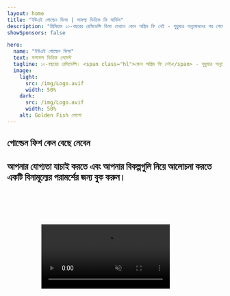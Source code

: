 ```yaml
---
layout: home
title: "ইউএই গোল্ডেন ভিসা | সাফল্য ভিত্তিক ফি সার্ভিস"
description: "প্রিমিয়াম ১০-বছরের রেসিডেন্সি ভিসা যেখানে কোন অগ্রিম ফি নেই - শুধুমাত্র অনুমোদনের পর পেমেন্ট। সম্পূর্ণ আবেদন ব্যবস্থাপনা ৯৮% সাফল্য হারের সাথে। বিনামূল্যে নবায়ন সেবা, শুধুমাত্র সরকারি ফি।"
showSponsors: false

hero:
  name: "ইউএই গোল্ডেন ভিসা"
  text: ফলাফল ভিত্তিক পেমেন্ট
  tagline: ১০-বছরের রেসিডেন্সি। <span class="hl">কোন অগ্রিম ফি নেই</span> - শুধুমাত্র অনুমোদনের পর পেমেন্ট। ৯৮% সাফল্য হার।
  image:
    light:
      src: /img/Logo.avif
      width: 50%
    dark:
      src: /img/Logo.avif
      width: 50%
    alt: Golden Fish লোগো
---
```


<FeatureCards :features="[
  {
    title: 'ইউএই গোল্ডেন ভিসার সুবিধাসমূহ',
    items: [
      '১০-বছরের বৈধতা যা যোগ্যতার শর্তাবলী বজায় রেখে নবায়নযোগ্য',
      '**প্রতি ৬ মাসে ইউএই-তে প্রবেশের প্রয়োজন নেই**',
      '১০০% ব্যবসার মালিকানা অনুমোদিত',
      'পরিবারের সদস্য এবং অসীম গৃহকর্মীদের স্পনসর করার সুযোগ',
      '২৫ বছর বয়স পর্যন্ত সন্তানদের স্পনসরশিপ',
      'পিতামাতার স্পনসরশিপ অন্তর্ভুক্ত',
      'কোন স্পনসর বা নিয়োগকর্তার প্রয়োজন নেই'
    ],
    linkText: 'Read More',
    link: '../../company-registration/golden-visa#key-benefits-of-the-uae-golden-visa',
    icon: {
      light: '/img/iStock-1785818081.avif',
      dark: '/img/iStock-1203821481.avif',
      alt: 'ভিসা সেবাসমূহ',
      width: '100%'
    }
  },
  {
    title: 'কিভাবে ইউএই গোল্ডেন ভিসা পাবেন',
    items: [
      'ইউএই প্রপার্টিতে AED ২M বিনিয়োগ',
      'ইউএই ইনভেস্টমেন্ট ফান্ডে AED ২M জমা',
      'AED ২M মূলধনের ব্যবসা',
      'বার্ষিক AED ২৫০K FTA অবদান',
      'দক্ষ পেশাজীবী',
      'প্রতিভাবান ব্যক্তিত্ব'
    ],
    linkText: 'Read More',
    link: '../../company-registration/golden-visa#uae-golden-visa-eligibility-and-requirements',
    icon: {
      light: '/img/iStock-1333000394.avif',
      dark: '/img/iStock-584576538.avif',
      alt: 'ভিসা সেবাসমূহ',
      width: '10%'
    }
  },
  {
    title: 'গোল্ডেন ভিসা প্রক্রিয়া',
    bullet: '✓',
    items: [
      'প্রাথমিক যোগ্যতা মূল্যায়ন',
      'ডকুমেন্ট প্রস্তুতি এবং যাচাইকরণ',
      'মেডিকেল পরীক্ষা এবং বায়োমেট্রিক্স',
      'আবেদন জমা এবং প্রক্রিয়াকরণ',
      'এমিরেটস আইডি এবং ভিসা ইস্যু',
      'পারিবারিক ভিসা স্পনসরশিপ (ঐচ্ছিক)'
    ],
    linkText: 'Read More',
    link: '../../company-registration/golden-visa#uae-golden-visa-application-process',
    icon: {
      light: '/img/ILONMASKID.webp',
      dark: '/img/ILONMASKID.webp',
      alt: 'ভিসা সেবাসমূহ',
      width: '100%'
    }
  }
]" />

## গোল্ডেন ফিশ কেন বেছে নেবেন

<BenefitsList :features="[
  {
    icon: '💰',
    title: 'সাফল্য-ভিত্তিক ফি',
    text: '**আপনার গোল্ডেন ভিসা অনুমোদিত না হওয়া পর্যন্ত কোন পেমেন্ট নেই।** কোন গোপন খরচ ছাড়াই সম্পূর্ণ স্বচ্ছতা।'
  },
  {
    icon: '📈',
    title: 'প্রমাণিত সাফল্যের হার',
    text: 'আমাদের প্রিমিয়াম প্রসেসিংয়ের মাধ্যমে শত শত গোল্ডেন ভিসা ইস্যু করে ৯৮% অনুমোদনের হার।'
  },
  {
    icon: '📋',
    title: 'সম্পূর্ণ ব্যবস্থাপনা',
    text: 'ডকুমেন্টেশন থেকে ভিসা ইস্যু পর্যন্ত সব খুঁটিনাটি দেখাশোনা করে এন্ড-টু-এন্ড পরিচালনা।'
  },
  {
    icon: '👨‍💼',
    title: 'স্থানীয় UAE বিশেষজ্ঞতা',
    text: 'দুবাইয়ের নিবেদিত বিশেষজ্ঞরা প্রক্রিয়ার প্রতিটি ধাপে দক্ষ পথনির্দেশনা প্রদান করে।'
  },
  {
    icon: '🔍',
    title: 'প্রিমিয়াম প্রসেসিং',
    text: 'দ্রুত অনুমোদনের জন্য কর্তৃপক্ষের সাথে সরাসরি যোগাযোগ এবং ফাস্ট-ট্র্যাক চ্যানেল।'
  },
  {
    icon: '🔄',
    title: 'নবায়ন সহায়তা',
    text: '**শূন্য এজেন্সি ফি** সহ বিনামূল্যে ভিসা নবায়ন সহায়তা - শুধুমাত্র সরকারি চার্জ।'
  }
]" />

## আপনার যোগ্যতা যাচাই করতে এবং আপনার বিকল্পগুলি নিয়ে আলোচনা করতে একটি বিনামূল্যের পরামর্শের জন্য বুক করুন।

<video  autoplay muted playsinline style="padding: 80px" >
  <source src="/img/iStock-2185912341.mp4" type="video/mp4">
</video>

<ContactFormModal formName="Golden Visa [offer]" buttonText="বিনামূল্যে পরামর্শ পান" :services="[
  '🏠 UAE প্রপার্টিতে AED 2M বিনিয়োগ',
  '💰 UAE বিনিয়োগ ফান্ডে AED 2M জমা',
  '🏢 AED 2M মূলধনের ব্যবসা',
  '📈 AED 250K বার্ষিক FTA অবদান',
  '👨‍💼 দক্ষ পেশাদার',
  '🎯 প্রতিভাবান জিনিয়াস',]"/>

<!-- <ImageGrid :images="[
  { src: '/img/ILONMASKID.webp', href: './immigration.md', alt: 'UAE ইমিগ্রেশন' },
  { src: '/img/ILONMASKID.webp', href: './immigration.md', alt: 'UAE ইমিগ্রেশন' },
]"/> -->